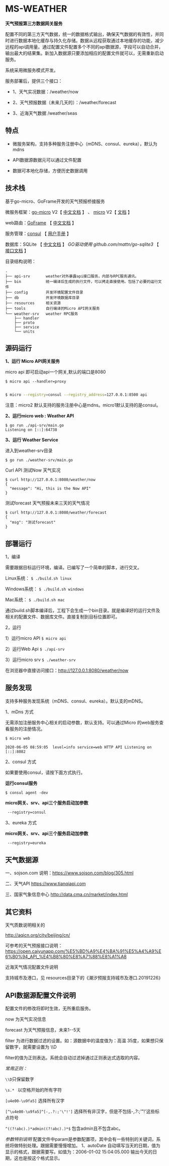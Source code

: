 # MS-WEATHER 

**天气预报第三方数据网关服务**

配置不同的第三方天气数据，统一的数据格式输出，确保天气数据的有效性，并同时进行数据本地化缓存与持久化存储。数据从远程获取通过本地缓存的功能，减少远程的api调用量。通过配置文件配置多个不同的api数据源，字段可以自动合并，输出最大的结果集。新加入数据源只要添加相应的配置文件就可以，无需重新启动服务。

系统采用微服务模式开发。

服务部署后，提供三个接口：

* 1、天气实况数据：/weather/now

* 2、天气预报数据（未来几天的）：/weather/forecast

* 3、近海天气数据 /weather/seas


## 特点

* 微服务架构，支持多种服务注册中心（mDNS、consul、eureka），默认为mdns

* API数据源数据元可以通过文件配置

* 数据可本地化存储，方便历史数据调用 

## 技术栈

基于go-micro、GoFrame开发的天气预报桥接服务

微服务框架：[go-micro](https://github.com/micro/go-micro) V2【 [中文文档](https://learnku.com/docs/go-micro/2.x) 】 、 [micro](https://github.com/micro/micro) V2【 [文档](https://micro.mu/docs/) 】

web路由：[GoFrame](https://github.com/gogf/gf) 【 [中文文档](https://goframe.org/index) 】

服务管理：[consul](https://www.consul.io/) 【 [用户手册](https://kingfree.gitbook.io/consul/) 】

数据库：SQLite   【 [中文文档](https://doc.yonyoucloud.com/doc/wiki/project/sqlite/sqlite-intro.html) 】      *GO驱动使用  github.com/mattn/go-sqlite3* 【 [接口文档](https://godoc.org/github.com/mattn/go-sqlite3) 】

目录结构说明：

```
.
├── api-srv       weather对外暴露api接口服务，内部与RPC服务通讯。
├── bin           统一编译后生成的执行文件，可以拷走直接使用。包括了必要的运行文件
├── config        开发环境配置文件目录
├── db            开发环境数据库目录
├── resources     相关资源
├── tools         自行编译的Micro API网关服务
└── weather-srv   weather RPC服务
    ├── handler
    ├── proto
    ├── service
    └── units

```

## 源码运行

**1、运行 Micro API网关服务**

micro api 即可启动api一个网关,默认的端口是8080

`$ micro api --handler=proxy`

```bash

$ micro --registry=consul --registry_address=127.0.0.1:8500 api

```

注意：micro2 默认支持的服务注册中心是mdns。micro1默认支持的是consul。

**2、运行micro web :  Weather API**

```
$ go run ./api-srv/main.go
Listening on [::]:64738

```

**3、运行 Weather Service**

进入到weather-srv目录

`$ go run ./weather-srv/main.go`



Curl API 测试Now 天气实况

```
$ curl http://127.0.0.1:8080/weather/now
{
  "message": "Hi, this is the Now API"
}
```

测试forecast 天气预报未来三天的天气情况

```
$ curl http://127.0.0.1:8080/weather/forecast
{
  "msg": "测试forecast"
}
```



## 部署运行

1，编译

需要跟据目标运行环境，编译。已编写了一个简单的脚本，进行交叉。

Linux系统：  `$ ./build.sh linux`

Windows系统：  `$ ./build.sh windows`

Mac系统：  `$ ./build.sh mac`

通过build.sh脚本编译后，工程下会生成一个bin目录。就是编译好的运行文件及相关的配置文件、数据库文件。直接复制到目标位置即可。

2，运行

1）运行micro API   `$ micro api`

2）运行Web Api   `$ ./api-srv`

3）运行micro srv   `$ ./weather-srv`

在浏览器中直接访问接口：http://127.0.0.1:8080/weather/now



## 服务发现

支持多种服务发现系统（mDNS、consul、eureka）。默认支的mDNS。

1、mDns 方式

无需添加注册服务中心相关的启动参数，默认支持。可以通过Micro 的web服务查看服务的注册情况。

```
$ micro web

2020-06-05 08:59:05  level=info service=web HTTP API Listening on [::]:8082

```

2、consul 方式


如果要使用consul，请按下面方式执行。

**运行consul服务**

`$ consul agent -dev`

**micro网关、srv、api三个服务启动加参数**

```bash
 --registry=consul

```

3、eureka 方式


**micro网关、srv、api三个服务启动加参数**

```bash
 --registry=eureka

```




## 天气数据源

一、sojson.com 
说明：https://www.sojson.com/blog/305.html

二、天气API
https://www.tianqiapi.com

三、国家气象信息中心
http://data.cma.cn/market/index.html


## 其它资料

天气质数说明相关的

http://aqicn.org/city/beijing/cn/

可参考的天气预报接口说明：
https://open.caiyunapp.com/%E5%BD%A9%E4%BA%91%E5%A4%A9%E6%B0%94_API_%E4%B8%80%E8%A7%88%E8%A1%A8

近海天气情况配置文件说明

支持城市及港口，见 resources目录下的《潮汐预报支持城市及港口.20191226》

## API数据源配置文件说明
配置文件的修改将即时生效，无所重启服务。

now 为天气实况信息

forecast 为天气预报信息，未来1--5天

filter 为进行数据过滤的设置。如：源数据中的温度值为：高温 35度，如果想只保留数字，就需要设置为 \\\D

filter的值为正则表达。系统会自动过滤掉通过正则表达式选取的内容。

*常用正则：*


`\\D`只保留数字

`\s.* `
以空格开始的所有字符

`[u4e00-\u9fa5]`
选择所有汉字

`[^\u4e00-\u9fa5]^[-,.?:;'\"!']`
选择所有非汉字，但是不包括-,.?:;'"!'这些标点符号



`^((?!abc).)*admin((?!abc).)*$`
包含admin且不包含abc。

*参数特别说明*
配置文件中param是参数配置项，其中会有一些特别的关键词，系统将做特别处理。跟据需要慢慢增加。
1、autoDate 自动填写当天的日期，值为显示的格式，跟据需要写。如值为：2006-01-02 15:04:05.000 输出今天的日期，这也是按这个格式显示。